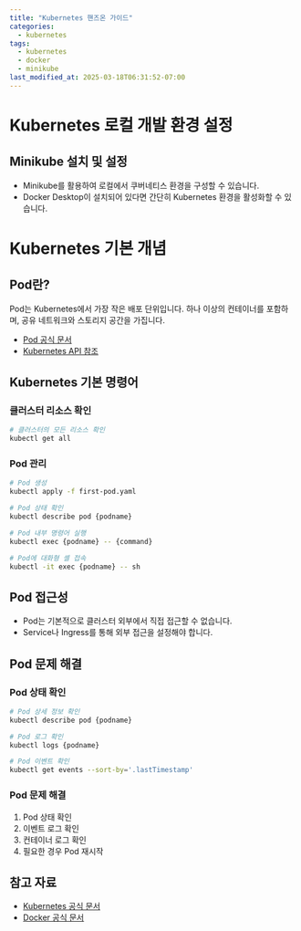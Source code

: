 ```yaml
---
title: "Kubernetes 핸즈온 가이드"
categories:
  - kubernetes
tags:
  - kubernetes
  - docker
  - minikube
last_modified_at: 2025-03-18T06:31:52-07:00
---
```


# Kubernetes 로컬 개발 환경 설정

## Minikube 설치 및 설정
- Minikube를 활용하여 로컬에서 쿠버네티스 환경을 구성할 수 있습니다.
- Docker Desktop이 설치되어 있다면 간단히 Kubernetes 환경을 활성화할 수 있습니다.


# Kubernetes 기본 개념

## Pod란?
Pod는 Kubernetes에서 가장 작은 배포 단위입니다. 하나 이상의 컨테이너를 포함하며, 공유 네트워크와 스토리지 공간을 가집니다.

- [Pod 공식 문서](https://kubernetes.io/docs/concepts/workloads/pods/)
- [Kubernetes API 참조](https://kubernetes.io/docs/reference/using-api/)

## Kubernetes 기본 명령어

### 클러스터 리소스 확인
```bash
# 클러스터의 모든 리소스 확인
kubectl get all
```

### Pod 관리
```bash
# Pod 생성
kubectl apply -f first-pod.yaml

# Pod 상태 확인
kubectl describe pod {podname}

# Pod 내부 명령어 실행
kubectl exec {podname} -- {command}

# Pod에 대화형 셸 접속
kubectl -it exec {podname} -- sh
```

## Pod 접근성
- Pod는 기본적으로 클러스터 외부에서 직접 접근할 수 없습니다.
- Service나 Ingress를 통해 외부 접근을 설정해야 합니다.

## Pod 문제 해결
### Pod 상태 확인
```bash
# Pod 상세 정보 확인
kubectl describe pod {podname}

# Pod 로그 확인
kubectl logs {podname}

# Pod 이벤트 확인
kubectl get events --sort-by='.lastTimestamp'
```

### Pod 문제 해결
1. Pod 상태 확인
2. 이벤트 로그 확인
3. 컨테이너 로그 확인
4. 필요한 경우 Pod 재시작

## 참고 자료
- [Kubernetes 공식 문서](https://kubernetes.io/docs/)
- [Docker 공식 문서](https://docs.docker.com/)
